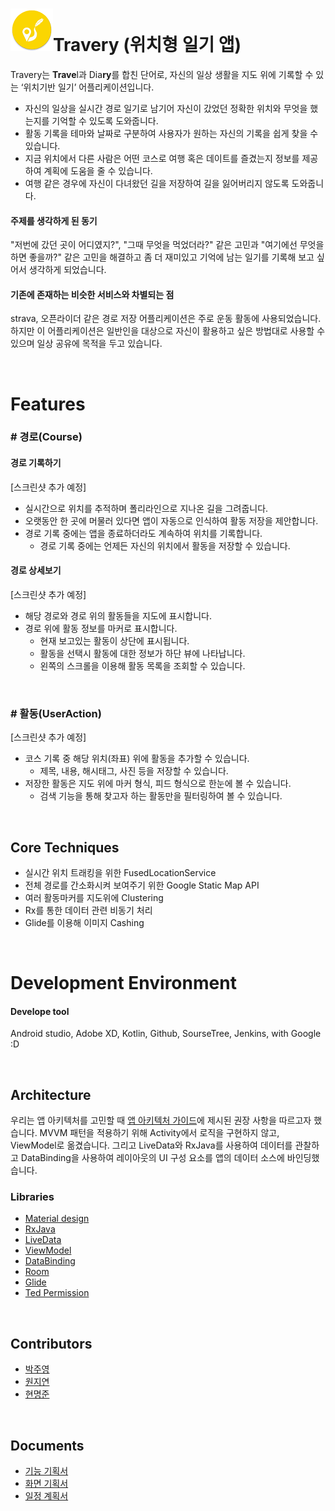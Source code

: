 # ![App icon](./readme_data/app_icon_v1.0.png)Travery (위치형 일기 앱)

Travery는 **Trave**l과 Dia**ry**를 합친 단어로, 자신의 일상 생활을 지도 위에 기록할 수 있는 ‘위치기반 일기’ 어플리케이션입니다.

- 자신의 일상을 실시간 경로 일기로 남기어 자신이 갔었던 정확한 위치와 무엇을 했는지를 기억할 수 있도록 도와줍니다.
- 활동 기록을 테마와 날짜로 구분하여 사용자가 원하는 자신의 기록을 쉽게 찾을 수 있습니다.
- 지금 위치에서 다른 사람은 어떤 코스로 여행 혹은 데이트를 즐겼는지 정보를 제공하여 계획에 도움을 줄 수 있습니다.
- 여행 같은 경우에 자신이 다녀왔던 길을 저장하여 길을 잃어버리지 않도록 도와줍니다.

#### 주제를 생각하게 된 동기

"저번에 갔던 곳이 어디였지?", "그때 무엇을 먹었더라?" 같은 고민과 "여기에선 무엇을 하면 좋을까?" 같은 고민을 해결하고 좀 더 재미있고 기억에 남는 일기를 기록해 보고 싶어서 생각하게 되었습니다.

#### 기존에 존재하는 비슷한 서비스와 차별되는 점

strava, 오픈라이더 같은 경로 저장 어플리케이션은 주로 운동 활동에 사용되었습니다. 하지만 이 어플리케이션은 일반인을 대상으로 자신이 활용하고 싶은 방법대로 사용할 수 있으며 일상 공유에 목적을 두고 있습니다.

<br>

# Features

### # 경로(Course)

#### 경로 기록하기

[스크린샷 추가 예정]

- 실시간으로 위치를 추적하며 폴리라인으로 지나온 길을 그려줍니다.
- 오랫동안 한 곳에 머물러 있다면 앱이 자동으로 인식하여 활동 저장을 제안합니다.
- 경로 기록 중에는 앱을 종료하더라도 계속하여 위치를 기록합니다.
  - 경로 기록 중에는 언제든 자신의 위치에서 활동을 저장할 수 있습니다.

#### 경로 상세보기

[스크린샷 추가 예정]

- 해당 경로와 경로 위의 활동들을 지도에 표시합니다.
- 경로 위에 활동 정보를 마커로 표시합니다.
  - 현재 보고있는 활동이 상단에 표시됩니다.
  - 활동을 선택시 활동에 대한 정보가 하단 뷰에 나타납니다.
  - 왼쪽의 스크롤을 이용해 활동 목록을 조회할 수 있습니다.

<br>

### # 활동(UserAction)

[스크린샷 추가 예정]

- 코스 기록 중 해당 위치(좌표) 위에 활동을 추가할 수 있습니다.
  - 제목, 내용, 해시태그, 사진 등을 저장할 수 있습니다.
- 저장한 활동은 지도 위에 마커 형식, 피드 형식으로 한눈에 볼 수 있습니다.
  - 검색 기능을 통해 찾고자 하는 활동만을 필터링하여 볼 수 있습니다.

<br>

## Core Techniques

- 실시간 위치 트래킹을 위한 FusedLocationService
- 전체 경로를 간소화시켜 보여주기 위한 Google Static Map API
- 여러 활동마커를 지도위에 Clustering
- Rx를 통한 데이터 관련 비동기 처리
- Glide를 이용해 이미지 Cashing

<br>

# Development Environment

#### Develope tool

Android studio, Adobe XD, Kotlin, Github, SourseTree, Jenkins, with Google :D

<br>

## Architecture

우리는 앱 아키텍처를 고민할 때 [앱 아키텍처 가이드](https://developer.android.com/jetpack/docs/guide)에 제시된 권장 사항을 따르고자 했습니다. MVVM 패턴을 적용하기 위해 Activity에서 로직을 구현하지 않고, ViewModel로 옮겼습니다. 그리고 LiveData와 RxJava를 사용하여 데이터를 관찰하고 DataBinding을 사용하여 레이아웃의 UI 구성 요소를 앱의 데이터 소스에 바인딩했습니다.

### Libraries

- [Material design](https://material.io/develop/android/docs/building-from-source/)
- [RxJava](https://github.com/ReactiveX/RxAndroid)
- [LiveData](https://developer.android.com/topic/libraries/architecture/livedata)
- [ViewModel](https://developer.android.com/topic/libraries/architecture/viewmodel)
- [DataBinding](https://developer.android.com/topic/libraries/data-binding/)
- [Room](https://developer.android.com/topic/libraries/architecture/room)
- [Glide](https://github.com/bumptech/glide)
- [Ted Permission](https://github.com/ParkSangGwon/TedPermission)

<br>

## Contributors

- [박주영](https://github.com/park-ju1008)
- [원지연](https://github.com/Onedelay)
- [현명준](https://github.com/myung6024)

<br>

## Documents

- [기능 기획서](https://docs.google.com/presentation/d/1DXavhXVLeU8ka2dPkgo0IMwUVNcy3K3AQOxKI9jtsQI/edit?usp=sharing)
- [화면 기획서](https://xd.adobe.com/view/241f9a86-50b2-4d45-7a09-a49544e8297d-522e/)
- [일정 계획서](https://docs.google.com/spreadsheets/d/1L4kp2iZllHA4a7ph0ld1K2v9Q3nztz7UG0-R9L9LhyI/edit#gid=0)
